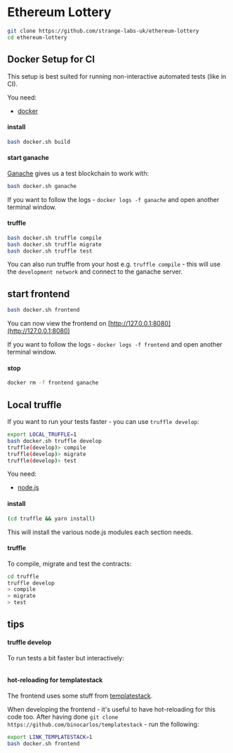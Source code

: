 # Ethereum Lottery

```bash
git clone https://github.com/strange-labs-uk/ethereum-lottery
cd ethereum-lottery
```

## Docker Setup for CI

This setup is best suited for running non-interactive automated tests (like in CI).

You need:

 * [docker](https://docs.docker.com/install/)

#### install

```bash
bash docker.sh build
```

#### start ganache

[Ganache](https://github.com/trufflesuite/ganache-cli/) gives us a test blockchain to work with:

```bash
bash docker.sh ganache
```

If you want to follow the logs - `docker logs -f ganache` and open another terminal window.

#### truffle

```bash
bash docker.sh truffle compile
bash docker.sh truffle migrate
bash docker.sh truffle test
```

You can also run truffle from your host e.g. `truffle compile` - this will use the `development network` and connect to the ganache server.

## start frontend

```bash
bash docker.sh frontend
```

You can now view the frontend on [http://127.0.0.1:8080](http://127.0.0.1:8080)

If you want to follow the logs - `docker logs -f frontend` and open another terminal window.

#### stop

```bash
docker rm -f frontend ganache
```

## Local truffle

If you want to run your tests faster - you can use `truffle develop`:

```bash
export LOCAL_TRUFFLE=1
bash docker.sh truffle develop
truffle(develop)> compile
truffle(develop)> migrate
truffle(develop)> test
```


You need:

 * [node.js](https://nodejs.org/en/download/)

#### install

```bash
(cd truffle && yarn install)
```

This will install the various node.js modules each section needs.

#### truffle

To compile, migrate and test the contracts:

```bash
cd truffle
truffle develop
> compile
> migrate
> test
```

## tips

#### truffle develop

To run tests a bit faster but interactively:

```bash

```


#### hot-reloading for templatestack

The frontend uses some stuff from [templatestack](https://github.com/binocarlos/templatestack).

When developing the frontend - it's useful to have hot-reloading for this code too.  After having done `git clone https://github.com/binocarlos/templatestack` - run the following:

```bash
export LINK_TEMPLATESTACK=1
bash docker.sh frontend
```
